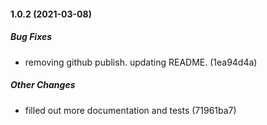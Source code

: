 #### 1.0.2 (2021-03-08)

##### Bug Fixes

*  removing github publish. updating README. (1ea94d4a)

##### Other Changes

*  filled out more documentation and tests (71961ba7)

